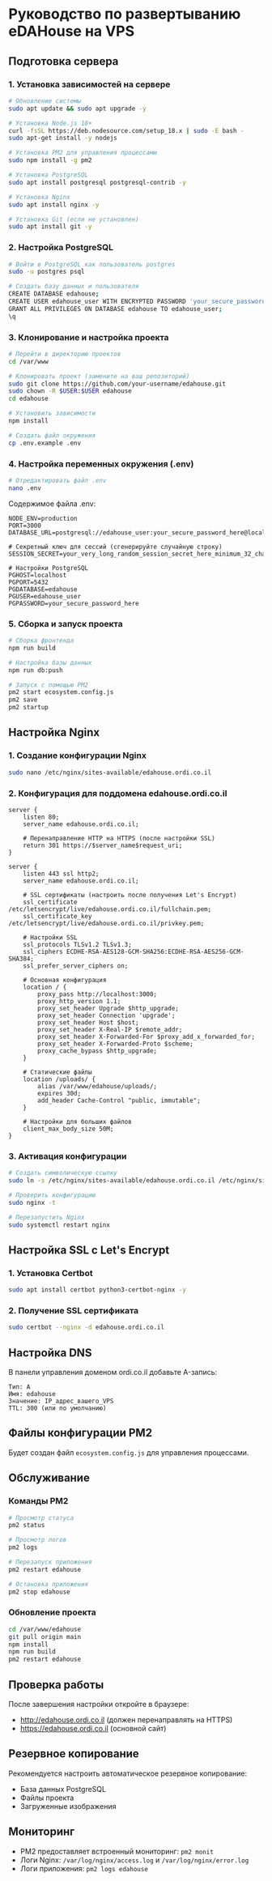 # Руководство по развертыванию eDAHouse на VPS

## Подготовка сервера

### 1. Установка зависимостей на сервере
```bash
# Обновление системы
sudo apt update && sudo apt upgrade -y

# Установка Node.js 18+
curl -fsSL https://deb.nodesource.com/setup_18.x | sudo -E bash -
sudo apt-get install -y nodejs

# Установка PM2 для управления процессами
sudo npm install -g pm2

# Установка PostgreSQL
sudo apt install postgresql postgresql-contrib -y

# Установка Nginx
sudo apt install nginx -y

# Установка Git (если не установлен)
sudo apt install git -y
```

### 2. Настройка PostgreSQL
```bash
# Войти в PostgreSQL как пользователь postgres
sudo -u postgres psql

# Создать базу данных и пользователя
CREATE DATABASE edahouse;
CREATE USER edahouse_user WITH ENCRYPTED PASSWORD 'your_secure_password_here';
GRANT ALL PRIVILEGES ON DATABASE edahouse TO edahouse_user;
\q
```

### 3. Клонирование и настройка проекта
```bash
# Перейти в директорию проектов
cd /var/www

# Клонировать проект (замените на ваш репозиторий)
sudo git clone https://github.com/your-username/edahouse.git
sudo chown -R $USER:$USER edahouse
cd edahouse

# Установить зависимости
npm install

# Создать файл окружения
cp .env.example .env
```

### 4. Настройка переменных окружения (.env)
```bash
# Отредактировать файл .env
nano .env
```

Содержимое файла .env:
```
NODE_ENV=production
PORT=3000
DATABASE_URL=postgresql://edahouse_user:your_secure_password_here@localhost:5432/edahouse

# Секретный ключ для сессий (сгенерируйте случайную строку)
SESSION_SECRET=your_very_long_random_session_secret_here_minimum_32_characters

# Настройки PostgreSQL
PGHOST=localhost
PGPORT=5432
PGDATABASE=edahouse
PGUSER=edahouse_user
PGPASSWORD=your_secure_password_here
```

### 5. Сборка и запуск проекта
```bash
# Сборка фронтенда
npm run build

# Настройка базы данных
npm run db:push

# Запуск с помощью PM2
pm2 start ecosystem.config.js
pm2 save
pm2 startup
```

## Настройка Nginx

### 1. Создание конфигурации Nginx
```bash
sudo nano /etc/nginx/sites-available/edahouse.ordi.co.il
```

### 2. Конфигурация для поддомена edahouse.ordi.co.il
```nginx
server {
    listen 80;
    server_name edahouse.ordi.co.il;

    # Перенаправление HTTP на HTTPS (после настройки SSL)
    return 301 https://$server_name$request_uri;
}

server {
    listen 443 ssl http2;
    server_name edahouse.ordi.co.il;

    # SSL сертификаты (настроить после получения Let's Encrypt)
    ssl_certificate /etc/letsencrypt/live/edahouse.ordi.co.il/fullchain.pem;
    ssl_certificate_key /etc/letsencrypt/live/edahouse.ordi.co.il/privkey.pem;

    # Настройки SSL
    ssl_protocols TLSv1.2 TLSv1.3;
    ssl_ciphers ECDHE-RSA-AES128-GCM-SHA256:ECDHE-RSA-AES256-GCM-SHA384;
    ssl_prefer_server_ciphers on;

    # Основная конфигурация
    location / {
        proxy_pass http://localhost:3000;
        proxy_http_version 1.1;
        proxy_set_header Upgrade $http_upgrade;
        proxy_set_header Connection 'upgrade';
        proxy_set_header Host $host;
        proxy_set_header X-Real-IP $remote_addr;
        proxy_set_header X-Forwarded-For $proxy_add_x_forwarded_for;
        proxy_set_header X-Forwarded-Proto $scheme;
        proxy_cache_bypass $http_upgrade;
    }

    # Статические файлы
    location /uploads/ {
        alias /var/www/edahouse/uploads/;
        expires 30d;
        add_header Cache-Control "public, immutable";
    }

    # Настройки для больших файлов
    client_max_body_size 50M;
}
```

### 3. Активация конфигурации
```bash
# Создать символическую ссылку
sudo ln -s /etc/nginx/sites-available/edahouse.ordi.co.il /etc/nginx/sites-enabled/

# Проверить конфигурацию
sudo nginx -t

# Перезапустить Nginx
sudo systemctl restart nginx
```

## Настройка SSL с Let's Encrypt

### 1. Установка Certbot
```bash
sudo apt install certbot python3-certbot-nginx -y
```

### 2. Получение SSL сертификата
```bash
sudo certbot --nginx -d edahouse.ordi.co.il
```

## Настройка DNS

В панели управления доменом ordi.co.il добавьте A-запись:
```
Тип: A
Имя: edahouse
Значение: IP_адрес_вашего_VPS
TTL: 300 (или по умолчанию)
```

## Файлы конфигурации PM2

Будет создан файл `ecosystem.config.js` для управления процессами.

## Обслуживание

### Команды PM2
```bash
# Просмотр статуса
pm2 status

# Просмотр логов
pm2 logs

# Перезапуск приложения
pm2 restart edahouse

# Остановка приложения
pm2 stop edahouse
```

### Обновление проекта
```bash
cd /var/www/edahouse
git pull origin main
npm install
npm run build
pm2 restart edahouse
```

## Проверка работы

После завершения настройки откройте в браузере:
- http://edahouse.ordi.co.il (должен перенаправлять на HTTPS)
- https://edahouse.ordi.co.il (основной сайт)

## Резервное копирование

Рекомендуется настроить автоматическое резервное копирование:
- База данных PostgreSQL
- Файлы проекта
- Загруженные изображения

## Мониторинг

- PM2 предоставляет встроенный мониторинг: `pm2 monit`
- Логи Nginx: `/var/log/nginx/access.log` и `/var/log/nginx/error.log`
- Логи приложения: `pm2 logs edahouse`